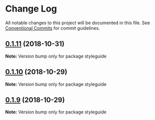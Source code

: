 # Change Log

All notable changes to this project will be documented in this file.
See [Conventional Commits](https://conventionalcommits.org) for commit guidelines.

## [0.1.11](https://github.com/uleen/lerna/compare/styleguide@0.1.10...styleguide@0.1.11) (2018-10-31)

**Note:** Version bump only for package styleguide





## [0.1.10](https://github.com/uleen/lerna/compare/styleguide@0.1.9...styleguide@0.1.10) (2018-10-29)

**Note:** Version bump only for package styleguide





## [0.1.9](https://github.com/uleen/lerna/compare/styleguide@0.1.8...styleguide@0.1.9) (2018-10-29)

**Note:** Version bump only for package styleguide
